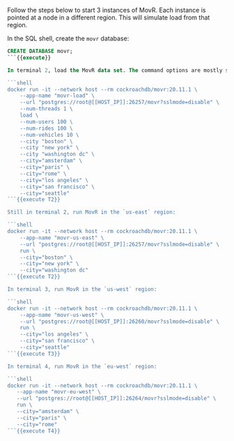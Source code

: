 Follow the steps below to start 3 instances of MovR. Each instance is pointed at a node in a different region. This will simulate load from that region.

In the SQL shell, create the `movr` database:

```sql
CREATE DATABASE movr;
```{{execute}}

In terminal 2, load the MovR data set. The command options are mostly self-explanatory. We limit the application to 1 thread because using multiple threads quickly overloads this small demo cluster's ability to ingest data. As a result, loading the data takes about 90 seconds on a fast laptop.

```shell
docker run -it --network host --rm cockroachdb/movr:20.11.1 \
    --app-name "movr-load" \
    --url "postgres://root@[[HOST_IP]]:26257/movr?sslmode=disable" \
    --num-threads 1 \
    load \
    --num-users 100 \
    --num-rides 100 \
    --num-vehicles 10 \
    --city "boston" \
    --city "new york" \
    --city "washington dc" \
    --city="amsterdam" \
    --city="paris" \
    --city="rome" \
    --city="los angeles" \
    --city="san francisco" \
    --city="seattle"
```{{execute T2}}

Still in terminal 2, run MovR in the `us-east` region:

```shell
docker run -it --network host --rm cockroachdb/movr:20.11.1 \
    --app-name "movr-us-east" \
    --url "postgres://root@[[HOST_IP]]:26257/movr?sslmode=disable" \
    run \
    --city="boston" \
    --city="new york" \
    --city="washington dc"
```{{execute T2}}

In terminal 3, run MovR in the `us-west` region:

```shell
docker run -it --network host --rm cockroachdb/movr:20.11.1 \
    --app-name "movr-us-west" \
    --url "postgres://root@[[HOST_IP]]:26260/movr?sslmode=disable" \
    run \
    --city="los angeles" \
    --city="san francisco" \
    --city="seattle"
```{{execute T3}}

In terminal 4, run MovR in the `eu-west` region:

```shell
docker run -it --network host --rm cockroachdb/movr:20.11.1 \
   --app-name "movr-eu-west" \
   --url "postgres://root@[[HOST_IP]]:26264/movr?sslmode=disable" \
   run \
   --city="amsterdam" \
   --city="paris" \
   --city="rome"
```{{execute T4}}
